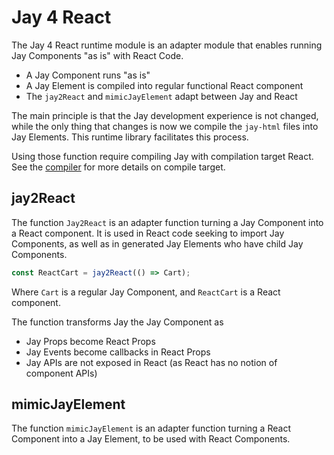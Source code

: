 # Jay 4 React

The Jay 4 React runtime module is an adapter module that enables running Jay Components "as is" with React Code.

- A Jay Component runs "as is"
- A Jay Element is compiled into regular functional React component
- The `jay2React` and `mimicJayElement` adapt between Jay and React

The main principle is that the Jay development experience is not changed, while the only thing that changes is now
we compile the `jay-html` files into Jay Elements. This runtime library facilitates this process.

Using those function require compiling Jay with compilation target React.
See the [compiler](../../compiler/compiler) for more details on compile target.

## jay2React

The function `Jay2React` is an adapter function turning a Jay Component into a React component.
It is used in React code seeking to import Jay Components, as well as in generated Jay Elements
who have child Jay Components.

```typescript
const ReactCart = jay2React(() => Cart);
```

Where `Cart` is a regular Jay Component, and `ReactCart` is a React component.

The function transforms Jay the Jay Component as

- Jay Props become React Props
- Jay Events become callbacks in React Props
- Jay APIs are not exposed in React (as React has no notion of component APIs)

## mimicJayElement

The function `mimicJayElement` is an adapter function turning a React Component into a Jay Element,
to be used with React Components.
